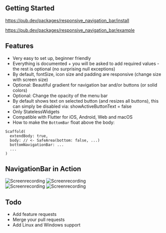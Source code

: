 ## Getting Started

https://pub.dev/packages/responsive_navigation_bar/install

https://pub.dev/packages/responsive_navigation_bar/example

## Features

* Very easy to set up, beginner friendly
* Everything is documented + you will be asked to add required values - the rest is optional (no surprising null exceptions)
* By default, fontSize, icon size and padding are responsive (change size with screen size)
* Optional: Beautiful gradient for navigation bar and/or buttons (or solid colors)
* Optional: Change the opacity of the menu bar
* By default shows text on selected button (and resizes all buttons), this can simply be disabled via: showActiveButtonText = false
* Only StatelessWidgets
* Compatible with Flutter for iOS, Android, Web and macOS
* How to make the `BottomBar` float above the body:
```
Scaffold(
  extendBody: true,
  body: // <- SafeArea(bottom: false, ...)
  bottomNavigationBar: ...
  ...
)
```

## NavigationBar in Action

![Screenrecording](https://raw.githubusercontent.com/nohli/navigation_bar/master/example/assets/darkmode-with-text.gif)
![Screenrecording](https://raw.githubusercontent.com/nohli/navigation_bar/master/example/assets/darkmode-without-text.gif)
\
![Screenrecording](https://raw.githubusercontent.com/nohli/navigation_bar/master/example/assets/lightmode-with-text.gif)
![Screenrecording](https://raw.githubusercontent.com/nohli/navigation_bar/master/example/assets/lightmode-without-text.gif)

## Todo

* Add feature requests
* Merge your pull requests
* Add Linux and Windows support